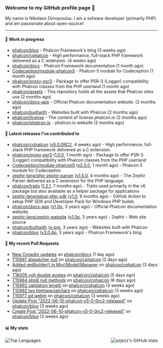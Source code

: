 ### Welcome to my GitHub profile page 👋

My name is Nikolaos Dimopoulos. I am a sofware developer (primarily PHP) and am passionate about open-source!

---

#### :wrench: Work in progress

- [phalcon/blog](https://github.com/phalcon/blog) - Phalcon Framework&#39;s blog (3 weeks ago)
- [phalcon/cphalcon](https://github.com/phalcon/cphalcon) - High performance, full-stack PHP framework delivered as a C extension. (4 weeks ago)
- [phalcon/docs](https://github.com/phalcon/docs) - Phalcon Framework documentation (1 month ago)
- [Codeception/module-phalcon5](https://github.com/Codeception/module-phalcon5) - Phalcon 5 module for Codeception (1 month ago)
- [phalcon/proxy-psr3](https://github.com/phalcon/proxy-psr3) - Package to offer PSR-3 (Logger) compatibility with Phalcon classes from the PHP userland (1 month ago)
- [phalcon/assets](https://github.com/phalcon/assets) - This repository holds all the assets that Phalcon sites use (2 months ago)
- [phalcon/docs-app](https://github.com/phalcon/docs-app) - Official Phalcon documentation website. (2 months ago)
- [phalcon/builtwith](https://github.com/phalcon/builtwith) - Websites built with Phalcon (2 months ago)
- [phalcon/license](https://github.com/phalcon/license) - The content of license.phalcon.io (2 months ago)
- [phalcon/phalcon.io](https://github.com/phalcon/phalcon.io) - phalcon.io website (2 months ago)

#### :pushpin: Latest releases I've contributed to

- [phalcon/cphalcon](https://github.com/phalcon/cphalcon) ([v5.0.0RC2](https://github.com/phalcon/cphalcon/releases/tag/v5.0.0RC2), 4 weeks ago) - High performance, full-stack PHP framework delivered as a C extension.
- [phalcon/proxy-psr3](https://github.com/phalcon/proxy-psr3) ([1.0.0](https://github.com/phalcon/proxy-psr3/releases/tag/1.0.0), 1 month ago) - Package to offer PSR-3 (Logger) compatibility with Phalcon classes from the PHP userland
- [Codeception/module-phalcon5](https://github.com/Codeception/module-phalcon5) ([v2.0.0](https://github.com/Codeception/module-phalcon5/releases/tag/v2.0.0), 1 month ago) - Phalcon 5 module for Codeception
- [zephir-lang/php-zephir-parser](https://github.com/zephir-lang/php-zephir-parser) ([v1.5.0](https://github.com/zephir-lang/php-zephir-parser/releases/tag/v1.5.0), 4 months ago) - The Zephir Parser delivered as a C extension for the PHP language.
- [phalcon/traits](https://github.com/phalcon/traits) ([1.2.1](https://github.com/phalcon/traits/releases/tag/1.2.1), 7 months ago) - Traits used primarily in the v6 package but also available as a helper package for applications
- [zephir-lang/setup-php-sdk](https://github.com/zephir-lang/setup-php-sdk) ([v1.0](https://github.com/zephir-lang/setup-php-sdk/releases/tag/v1.0), 9 months ago) - GitHub Action to setup PHP SDK and Developer Pack for Windows PHP builds
- [phalcon/docs-app](https://github.com/phalcon/docs-app) ([v1.0p](https://github.com/phalcon/docs-app/releases/tag/v1.0p), 3 years ago) - Official Phalcon documentation website.
- [zephir-lang/zephir-website](https://github.com/zephir-lang/zephir-website) ([v1.0p](https://github.com/zephir-lang/zephir-website/releases/tag/v1.0p), 3 years ago) - Zephir - Web site source
- [phalcon/builtwith](https://github.com/phalcon/builtwith) ([v-pre](https://github.com/phalcon/builtwith/releases/tag/v-pre), 3 years ago) - Websites built with Phalcon
- [phalcon/blog](https://github.com/phalcon/blog) ([v3.0.4p](https://github.com/phalcon/blog/releases/tag/v3.0.4p), 3 years ago) - Phalcon Framework&#39;s blog

#### 🔨 My recent Pull Requests

- [New Crowdin updates](https://github.com/phalcon/docs/pull/3051) on [phalcon/docs](https://github.com/phalcon/docs) (1 day ago)
- [T15997 dispatcher null](https://github.com/phalcon/cphalcon/pull/16009) on [phalcon/cphalcon](https://github.com/phalcon/cphalcon) (2 days ago)
- [Added getBuilder() in Mvc\Model\Manager](https://github.com/phalcon/cphalcon/pull/16008) on [phalcon/cphalcon](https://github.com/phalcon/cphalcon) (3 days ago)
- [T16005 volt double quotes](https://github.com/phalcon/cphalcon/pull/16006) on [phalcon/cphalcon](https://github.com/phalcon/cphalcon) (5 days ago)
- [T15984 php8 null methods](https://github.com/phalcon/cphalcon/pull/16004) on [phalcon/cphalcon](https://github.com/phalcon/cphalcon) (6 days ago)
- [T15992 validation length](https://github.com/phalcon/cphalcon/pull/15995) on [phalcon/cphalcon](https://github.com/phalcon/cphalcon) (3 weeks ago)
- [T15992 tag htmlspecialchars](https://github.com/phalcon/cphalcon/pull/15993) on [phalcon/cphalcon](https://github.com/phalcon/cphalcon) (3 weeks ago)
- [T15977 gd webm](https://github.com/phalcon/cphalcon/pull/15989) on [phalcon/cphalcon](https://github.com/phalcon/cphalcon) (3 weeks ago)
- [Update Post “2022-06-10-phalcon-v5-0-0rc2-released”](https://github.com/phalcon/blog/pull/498) on [phalcon/blog](https://github.com/phalcon/blog) (3 weeks ago)
- [Create Post “2022-06-10-phalcon-v5-0-0rc2-released”](https://github.com/phalcon/blog/pull/497) on [phalcon/blog](https://github.com/phalcon/blog) (3 weeks ago)


#### 📊 My stats

<img align="right" alt="azjezz's GitHub stats" src="https://github-readme-stats.vercel.app/api?username=niden&count_private=1&show_icons=true&" />

![Top Languages](https://github-readme-stats.vercel.app/api/top-langs/?username=niden)
